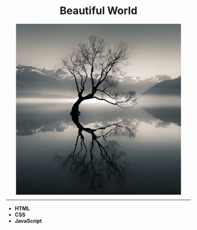  # <div align='center'>Beautiful World


<!-- ![df|300x270,50%](images/3.jpg) -->

<div align='center'><img align='center' src="images/3.jpg" alt= “alt” width="450" height="value"></div>

___
- **HTML**  
- **CSS**
- **JavaScript**

